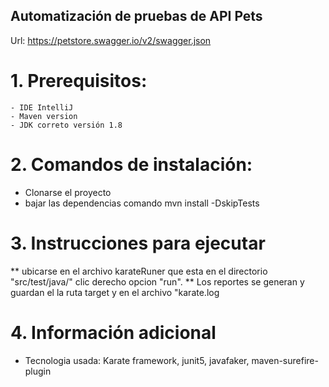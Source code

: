 ## Automatización de pruebas de API Pets
 Url: https://petstore.swagger.io/v2/swagger.json
 
# 1. Prerequisitos:
	- IDE IntelliJ
	- Maven version
	- JDK correto versión 1.8

# 2. Comandos de instalación:
  - Clonarse el proyecto
  - bajar las dependencias comando mvn install -DskipTests

# 3. Instrucciones para ejecutar
** ubicarse en el archivo karateRuner que esta en el directorio "src/test/java/" clic derecho opcion "run".
** Los reportes se generan y guardan el la ruta target y en el archivo "karate.log

# 4. Información adicional
  - Tecnologia usada: Karate framework, junit5, javafaker, maven-surefire-plugin
    


 

